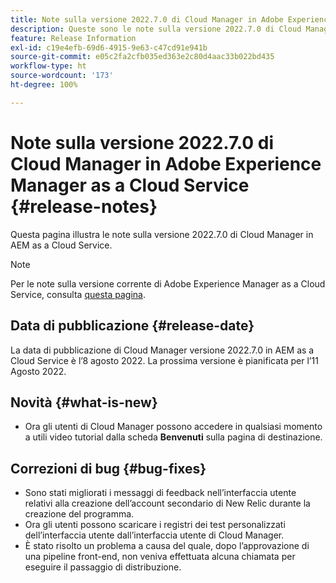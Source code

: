 ```yaml
---
title: Note sulla versione 2022.7.0 di Cloud Manager in Adobe Experience Manager as a Cloud Service
description: Queste sono le note sulla versione 2022.7.0 di Cloud Manager in AEM as a Cloud Service.
feature: Release Information
exl-id: c19e4efb-69d6-4915-9e63-c47cd91e941b
source-git-commit: e05c2fa2cfb035ed363e2c80d4aac33b022bd435
workflow-type: ht
source-wordcount: '173'
ht-degree: 100%

---
```


# Note sulla versione 2022.7.0 di Cloud Manager in Adobe Experience Manager as a Cloud Service {#release-notes}

Questa pagina illustra le note sulla versione 2022.7.0 di Cloud Manager in AEM as a Cloud Service.

>[!NOTE]
>
>Per le note sulla versione corrente di Adobe Experience Manager as a Cloud Service, consulta [questa pagina](/help/release-notes/release-notes-cloud/release-notes-current.md).

## Data di pubblicazione {#release-date}

La data di pubblicazione di Cloud Manager versione 2022.7.0 in AEM as a Cloud Service è l’8 agosto 2022. La prossima versione è pianificata per l’11 Agosto 2022.

## Novità {#what-is-new}

* Ora gli utenti di Cloud Manager possono accedere in qualsiasi momento a utili video tutorial dalla scheda **Benvenuti** sulla pagina di destinazione.

## Correzioni di bug {#bug-fixes}

* Sono stati migliorati i messaggi di feedback nell’interfaccia utente relativi alla creazione dell’account secondario di New Relic durante la creazione del programma.
* Ora gli utenti possono scaricare i registri dei test personalizzati dell’interfaccia utente dall’interfaccia utente di Cloud Manager.
* È stato risolto un problema a causa del quale, dopo l’approvazione di una pipeline front-end, non veniva effettuata alcuna chiamata per eseguire il passaggio di distribuzione.
